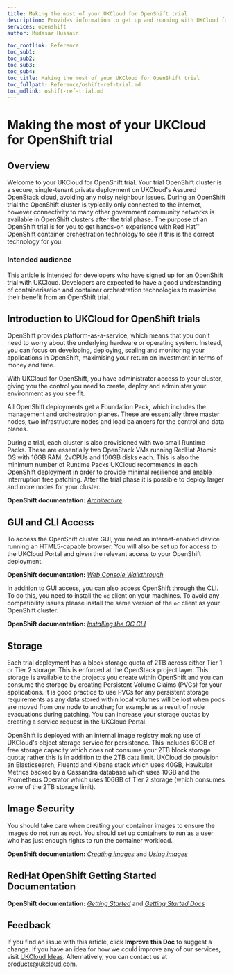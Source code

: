 ```yaml
---
title: Making the most of your UKCloud for OpenShift trial
description: Provides information to get up and running with UKCloud for OpenShift trials
services: openshift
author: Mudasar Hussain

toc_rootlink: Reference
toc_sub1:
toc_sub2:
toc_sub3:
toc_sub4:
toc_title: Making the most of your UKCloud for OpenShift trial
toc_fullpath: Reference/oshift-ref-trial.md
toc_mdlink: oshift-ref-trial.md
---
```


# Making the most of your UKCloud for OpenShift trial

## Overview

Welcome to your UKCloud for OpenShift trial. Your trial OpenShift cluster is a secure, single-tenant private deployment on UKCloud's Assured OpenStack cloud, avoiding any noisy neighbour issues. During an OpenShift trial the OpenShift cluster is typically only connected to the internet, however connectivity to many other government community networks is available in OpenShift clusters after the trial phase. The purpose of an OpenShift trial is for you to get hands-on experience with Red Hat&trade; OpenShift container orchestration technology to see if this is the correct technology for you.

### Intended audience

This article is intended for developers who have signed up for an OpenShift trial with UKCloud. Developers are expected to have a good understanding of containerisation and container orchestration technologies to maximise their benefit from an OpenShift trial.

## Introduction to UKCloud for OpenShift trials

OpenShift provides platform-as-a-service, which means that you don't need to worry about the underlying hardware or operating system. Instead, you can focus on developing, deploying, scaling and monitoring your applications in OpenShift, maximising your return on investment in terms of money and time.

With UKCloud for OpenShift, you have administrator access to your cluster, giving you the control you need to create, deploy and administer your environment as you see fit.

All OpenShift deployments get a Foundation Pack, which includes the management and orchestration planes. These are essentially three master nodes, two infrastructure nodes and load balancers for the control and data planes.

During a trial, each cluster is also provisioned with two small Runtime Packs. These are essentially two OpenStack VMs running RedHat Atomic OS with 16GB RAM, 2vCPUs and 100GB disks each. This is also the minimum number of Runtime Packs UKCloud recommends in each OpenShift deployment in order to provide minimal resilience and enable interruption free patching. After the trial phase it is possible to deploy larger and more nodes for your cluster.

**OpenShift documentation:** [*Architecture*](https://docs.openshift.com/container-platform/3.11/architecture/index.html)

## GUI and CLI Access

To access the OpenShift cluster GUI, you need an internet-enabled device running an HTML5-capable browser. You will also be set up for access to the UKCloud Portal and given the relevant access to your OpenShift deployment.

**OpenShift documentation:** [*Web Console Walkthrough*](https://docs.openshift.com/container-platform/3.11/getting_started/developers_console.html)

In addition to GUI access, you can also access OpenShift through the CLI. To do this, you need to install the `oc` client on your machines. To avoid any compatibility issues please install the same version of the `oc` client as your OpenShift cluster. 

**OpenShift documentation:** [*Installing the OC CLI*](https://docs.openshift.com/container-platform/3.11/cli_reference/get_started_cli.html#installing-the-cli)

## Storage

Each trial deployment has a block storage quota of 2TB across either Tier 1 or Tier 2 storage. This is enforced at the OpenStack project layer. This storage is available to the projects you create within OpenShift and you can consume the storage by creating Persistent Volume Claims (PVCs) for your applications. It is good practice to use PVCs for any persistent storage requirements as any data stored within local volumes will be lost when pods are moved from one node to another; for example as a result of node evacuations during patching. You can increase your storage quotas by creating a service request in the UKCloud Portal.

OpenShift is deployed with an internal image registry making use of UKCloud's object storage service for persistence.  This includes 60GB of free storage capacity which does not consume your 2TB block storage quota; rather this is in addition to the 2TB data limit. UKCloud do provision an Elasticsearch, Fluentd and Kibana stack which uses 40GB, Hawkular Metrics backed by a Cassandra database which uses 10GB and the Prometheus Operator which uses 106GB of Tier 2 storage (which consumes some of the 2TB storage limit).

## Image Security

You should take care when creating your container images to ensure the images do not run as root. You should set up containers to run as a user who has just enough rights to run the container workload.

**OpenShift documentation:** [*Creating images*](https://docs.openshift.com/container-platform/3.11/creating_images/index.html) and [*Using images*](https://docs.openshift.com/container-platform/3.11/getting_started/index.html)

## RedHat OpenShift Getting Started Documentation

**OpenShift documentation:** [*Getting Started*](https://www.openshift.com/learn/get-started/) and [*Getting Started Docs*](https://docs.openshift.com/container-platform/3.11/getting_started/index.html)

## Feedback

If you find an issue with this article, click **Improve this Doc** to suggest a change. If you have an idea for how we could improve any of our services, visit [UKCloud Ideas](https://ideas.ukcloud.com). Alternatively, you can contact us at <products@ukcloud.com>.
